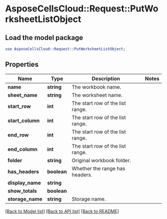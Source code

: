 # AsposeCellsCloud::Request::PutWorksheetListObject 

## Load the model package
```perl
use AsposeCellsCloud::Request::PutWorksheetListObject;
```

## Properties
Name | Type | Description | Notes
------------ | ------------- | ------------- | -------------
**name** | **string** | The workbook name. |
**sheet_name** | **string** | The worksheet name. |
**start_row** | **int** | The start row of the list range. |
**start_column** | **int** | The start row of the list range. |
**end_row** | **int** | The start row of the list range. |
**end_column** | **int** | The start row of the list range. |
**folder** | **string** | Original workbook folder. |
**has_headers** | **boolean** | Whether the range has headers. |
**display_name** | **string** |  |
**show_totals** | **boolean** |  |
**storage_name** | **string** | Storage name. |  

[[Back to Model list]](../README.md#documentation-for-requests) [[Back to API list]](../README.md#documentation-for-api-endpoints) [[Back to README]](../README.md)

